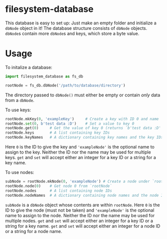# filesystem-database
This database is easy to set up: Just make an empty folder and initialize a `dbNode` object in it! The database structure consists of `dbNode` objects. `dbNode`s contain more `dbNode`s and keys, which store a byte value.

# Usage
To initalize a database:
```python
import filesystem_database as fs_db

rootNode = fs_db.dbNode('/path/to/database/directory')
```
The directory passed to `dbNode()` must either be empty or contain *only* data from a `dbNode`.

To use keys:
```python
rootNode.mkKey(0, 'exampleKey')     # Create a key with ID 0 and name `exampleKey`
rootNode.set(0, b'test data :D')    # Set a value to key 0
rootNode.get(0)     # Get the value of key 0 (returns `b'test data :D'` in this case)
rootNode.keys       # A list containing key IDs
rootNode.keyNames   # A dictionary containing key names and the key IDs they correspond to
```
Here `0` is the ID to give the key and `'exampleNode'` is the optional name to assign to the key. Neither the ID nor the name may be used for multiple keys. `get` and `set` will accept either an integer for a key ID or a string for a key name.

To use nodes:
```python
subNode = rootNode.mkNode(0, 'exampleNode') # Create a node under `rootNode`
rootNode.node(0)    # Get node 0 from `rootNode`
rootNode.nodes      # A list containing node IDs
rootNode.nodeNames  # A dictionary containing node names and the node IDs they correspond to

```
`subNode` is a `dbNode` object whose contents are within `rootNode`. Here `0` is the ID to give the node (must not be taken) and `'exampleNode'` is the optional name to assign to the node. Neither the ID nor the name may be used for multiple nodes. `get` and `set` will accept either an integer for a key ID or a string for a key name. `get` and `set` will accept either an integer for a node ID or a string for a node name.
